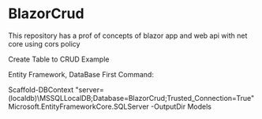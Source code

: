 # BlazorCrud

This repository has a prof of concepts of blazor app and web api with net core using cors policy


Create Table to CRUD Example

Entity Framework, DataBase First Command:

Scaffold-DBContext "server=(localdb)\MSSQLLocalDB;Database=BlazorCrud;Trusted_Connection=True" Microsoft.EntityFrameworkCore.SQLServer -OutputDir Models

